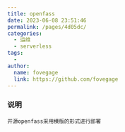 ```yaml
---
title: openfass
date: 2023-06-08 23:51:46
permalink: /pages/4d05dc/
categories:
  - 运维
  - serverless
tags:
  - 
author: 
  name: fovegage
  link: https://github.com/fovegage
---
```

### 说明
```
开源openfass采用模版的形式进行部署
```
